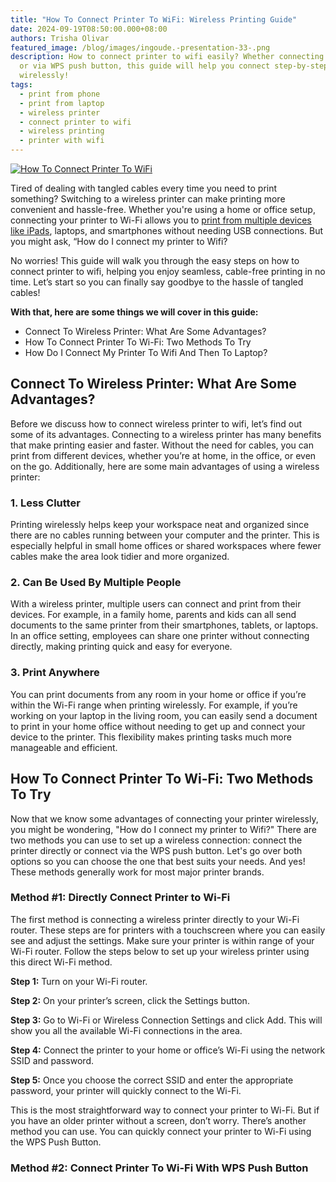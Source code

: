 ```yaml
---
title: "How To Connect Printer To WiFi: Wireless Printing Guide"
date: 2024-09-19T08:50:00.000+08:00
authors: Trisha Olivar
featured_image: /blog/images/ingoude.-presentation-33-.png
description: How to connect printer to wifi easily? Whether connecting directly
  or via WPS push button, this guide will help you connect step-by-step. Print
  wirelessly!
tags:
  - print from phone
  - print from laptop
  - wireless printer
  - connect printer to wifi
  - wireless printing
  - printer with wifi
---
```

[![How To Connect Printer To WiFi](/blog/images/ingoude.-presentation-33-.png "How To Connect Printer To WiFi: Wireless Printing Guide")](/blog/images/ingoude.-presentation-33-.png)

Tired of dealing with tangled cables every time you need to print something? Switching to a wireless printer can make printing more convenient and hassle-free. Whether you're using a home or office setup, connecting your printer to Wi-Fi allows you to [print from multiple devices like iPads](https://www.compandsave.com/how-to-print-from-iphone-or-ipad-guide), laptops, and smartphones without needing USB connections. But you might ask, “How do I connect my printer to Wifi?

No worries! This guide will walk you through the easy steps on how to connect printer to wifi, helping you enjoy seamless, cable-free printing in no time. Let’s start so you can finally say goodbye to the hassle of tangled cables!

**With that, here are some things we will cover in this guide:**

* Connect To Wireless Printer: What Are Some Advantages?
* How To Connect Printer To Wi-Fi: Two Methods To Try
* How Do I Connect My Printer To Wifi And Then To Laptop?

## Connect To Wireless Printer: What Are Some Advantages?

Before we discuss how to connect wireless printer to wifi, let’s find out some of its advantages. Connecting to a wireless printer has many benefits that make printing easier and faster. Without the need for cables, you can print from different devices, whether you’re at home, in the office, or even on the go. Additionally, here are some main advantages of using a wireless printer:

### 1. Less Clutter

Printing wirelessly helps keep your workspace neat and organized since there are no cables running between your computer and the printer. This is especially helpful in small home offices or shared workspaces where fewer cables make the area look tidier and more organized.

### 2. Can Be Used By Multiple People

With a wireless printer, multiple users can connect and print from their devices. For example, in a family home, parents and kids can all send documents to the same printer from their smartphones, tablets, or laptops. In an office setting, employees can share one printer without connecting directly, making printing quick and easy for everyone.

### 3. Print Anywhere

You can print documents from any room in your home or office if you’re within the Wi-Fi range when printing wirelessly. For example, if you’re working on your laptop in the living room, you can easily send a document to print in your home office without needing to get up and connect your device to the printer. This flexibility makes printing tasks much more manageable and efficient.

## How To Connect Printer To Wi-Fi: Two Methods To Try

Now that we know some advantages of connecting your printer wirelessly, you might be wondering, "How do I connect my printer to Wifi?" There are two methods you can use to set up a wireless connection: connect the printer directly or connect via the WPS push button. Let's go over both options so you can choose the one that best suits your needs. And yes! These methods generally work for most major printer brands.

### Method #1: Directly Connect Printer to Wi-Fi

The first method is connecting a wireless printer directly to your Wi-Fi router. These steps are for printers with a touchscreen where you can easily see and adjust the settings. Make sure your printer is within range of your Wi-Fi router. Follow the steps below to set up your wireless printer using this direct Wi-Fi method. 

**Step 1:** Turn on your Wi-Fi router.

**Step 2:** On your printer’s screen, click the Settings button.

**Step 3:** Go to Wi-Fi or Wireless Connection Settings and click Add. This will show you all the available Wi-Fi connections in the area.

**Step 4:** Connect the printer to your home or office’s Wi-Fi using the network SSID and password.

**Step 5:** Once you choose the correct SSID and enter the appropriate password, your printer will quickly connect to the Wi-Fi.

This is the most straightforward way to connect your printer to Wi-Fi. But if you have an older printer without a screen, don’t worry. There’s another method you can use. You can quickly connect your printer to Wi-Fi using the WPS Push Button.

### Method #2: Connect Printer To Wi-Fi With WPS Push Button

[](https://www.compandsave.com/what-ink-does-my-printer-use)

